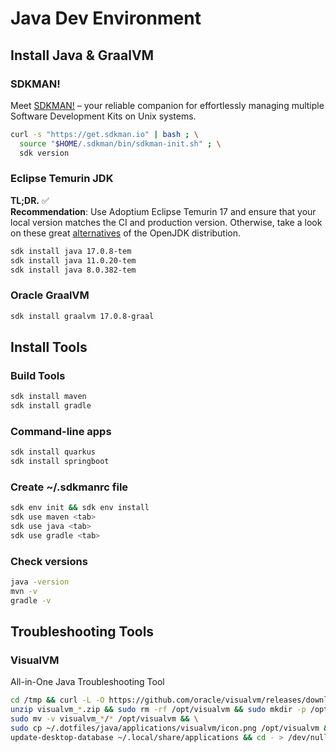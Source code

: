 # Java Dev Environment

## Install Java & GraalVM

### SDKMAN!
Meet [SDKMAN!](https://sdkman.io) – your reliable companion for effortlessly managing multiple Software Development Kits on Unix systems.

```bash
curl -s "https://get.sdkman.io" | bash ; \
  source "$HOME/.sdkman/bin/sdkman-init.sh" ; \
  sdk version
```

### Eclipse Temurin JDK
**TL;DR.** 
✅ <br>
**Recommendation**: Use Adoptium Eclipse Temurin 17 and ensure that your local version 
matches the CI and production version. 
Otherwise, take a look on these great [alternatives](https://whichjdk.com) of the OpenJDK distribution.

```bash
sdk install java 17.0.8-tem
sdk install java 11.0.20-tem
sdk install java 8.0.382-tem
```

### Oracle GraalVM
```bash
sdk install graalvm 17.0.8-graal
```

## Install Tools

### Build Tools
```bash
sdk install maven
sdk install gradle
```

### Command-line apps
```bash
sdk install quarkus
sdk install springboot
```

### Create ~/.sdkmanrc file
```bash
sdk env init && sdk env install
sdk use maven <tab>
sdk use java <tab>
sdk use gradle <tab>
```

### Check versions
```bash
java -version
mvn -v
gradle -v
```

## Troubleshooting Tools

### VisualVM
All-in-One Java Troubleshooting Tool

```bash
cd /tmp && curl -L -O https://github.com/oracle/visualvm/releases/download/2.1.6/visualvm_216.zip && \
unzip visualvm_*.zip && sudo rm -rf /opt/visualvm && sudo mkdir -p /opt/visualvm && \
sudo mv -v visualvm_*/* /opt/visualvm && \
sudo cp ~/.dotfiles/java/applications/visualvm/icon.png /opt/visualvm && \
update-desktop-database ~/.local/share/applications && cd - > /dev/null
```

